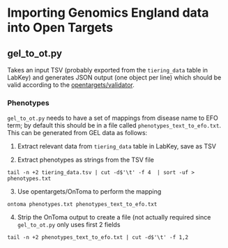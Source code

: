 # Importing Genomics England data into Open Targets

## gel_to_ot.py

Takes an input TSV (probably exported from the `tiering_data` table in LabKey) and generates JSON output (one object per line) which should be valid according to the [opentargets/validator](https://github.com/opentargets/validator).

### Phenotypes

`gel_to_ot.py` needs to have a set of mappings from disease name to EFO term; by default this should be in a file called `phenotypes_text_to_efo.txt`. This can be generated from GEL data as follows:

1. Extract relevant data from `tiering_data` table in LabKey, save as TSV

2. Extract phenotypes as strings from the TSV file

`tail -n +2 tiering_data.tsv | cut -d$'\t' -f 4  | sort -uf > phenotypes.txt`

3. Use opentargets/OnToma to perform the mapping

`ontoma phenotypes.txt phenotypes_text_to_efo.txt`  

4. Strip the OnToma output to create a file (not actually required since `gel_to_ot.py` only uses first 2 fields

`tail -n +2 phenotypes_text_to_efo.txt | cut -d$'\t' -f 1,2`
